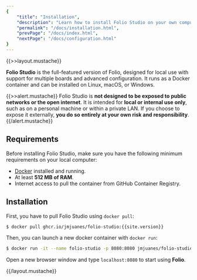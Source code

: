 ```yaml
---
{
    "title": "Installation",
    "description": "Learn how to install Folio Studio on your own computer",
    "permalink": "/docs/installation.html",
    "prevPage": "/docs/index.html",
    "nextPage": "/docs/configuration.html"
}
---
```

{{>>layout.mustache}}

**Folio Studio** is the full-featured version of Folio, designed for local use with support for multiple boards and advanced configuration. It runs as a Docker container and can be installed on Linux, macOS, or Windows.

{{>>alert.mustache}}
Folio Studio is **not designed to be exposed to public networks or the open internet**. It is intended for **local or internal use only**, such as on a personal machine or within a private LAN. If you choose to expose it externally, **you do so entirely at your own risk and responsibility**.
{{/alert.mustache}}

## Requirements

Before installing Folio Studio, make sure you have the following minimum requirements on your local computer:

- [Docker](https://www.docker.com/) installed and running.
- At least **512 MB of RAM**.
- Internet access to pull the container from GitHub Container Registry.

## Installation 

First, you have to pull Folio Studio using `docker pull`:

```bash
$ docker pull ghcr.io/jmjuanes/folio-studio:{{site.version}}
```

Then, you can launch a new docker container with `docker run`: 

```bash
$ docker run -it --name folio-studio -p 8080:8080 jmjuanes/folio-studio
```

Open a new browser window and type `localhost:8080` to start using **Folio**.

{{/layout.mustache}}
